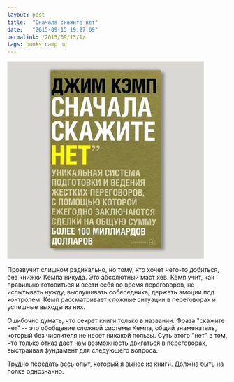 ```yaml
---
layout: post
title:  "Сначала скажите нет"
date:   "2015-09-15 19:27:09"
permalink: /2015/09/15/1/
tags: books camp no
---
```


![cover](/assets/static/no.jpg)

Прозвучит слишком радикально, но тому, кто хочет чего-то добиться, без
книжки Кемпа никуда. Это абсолютный маст хев. Кемп учит, как правильно
готовиться и вести себя во время переговоров, не испытывать нужду,
выслушивать собеседника, держать эмоции под контролем. Кемп
рассматривает сложные ситуации в переговорах и успешные выходы из них.

Ошибочно думать, что секрет книги только в названии. Фраза "скажите
нет" -- это обобщение сложной системы Кемпа, общий знаменатель,
который без числителя не несет никакой пользы. Суть этого "нет" в том,
что только отказ дает нам возможность двигаться в переговорах,
выстраивая фундамент для следующего вопроса.

Трудно передать весь опыт, который я вынес из книги. Должна быть на
полке однозначно.

